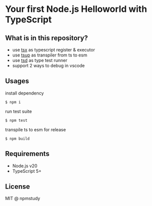# Your first Node.js Helloworld with TypeScript

## What is in this repository?

- use [tsx](https://github.com/esbuild-kit/tsx) as typescript register & executor
- use [tsup](https://github.com/egoist/tsup) as transpiler from ts to esm
- use [tsd](https://github.com/SamVerschueren/tsd) as type test runner
- support 2 ways to debug in vscode

## Usages

install dependency

```
$ npm i
```

run test suite

```
$ npm test
```

transpile ts to esm for release

```
$ npm build
```

## Requirements

- Node.js v20
- TypeScript 5+


## License

MIT @ npmstudy